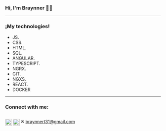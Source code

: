 ### Hi, I'm Braynner 👨‍💻

----------------------------------------------------------------------------------------------------------------------------------------------------------------------------------
### ¡My technologies!
- JS.
- CSS.
- HTML.
- SQL.
- ANGULAR.
- TYPESCRIPT.
- NGRX.
- GIT.
- NGXS.
- REACT.
- DOCKER
  

-----------------------------------------------------------------------------------------------------------------------------------------------------------------------------------


[instagram]: https://www.instagram.com/braynner31/
[linkedin]: https://www.linkedin.com/in/braynner-saul-silva-toncel-4923b2225/

### Connect with me:

[<img align="left" alt="Sebastián_c | LinkedIn" width="22px" src="https://cdn.jsdelivr.net/npm/simple-icons@v3/icons/linkedin.svg" />][linkedin]
[<img align="left" alt="Sebastián_c | Instagram" width="22px" src="https://cdn.jsdelivr.net/npm/simple-icons@v3/icons/instagram.svg" />][instagram]
-----------------------------------------------------------------------------------------------------------------------------------------------------------------------------------
✉  braynnert31@gmail.com

